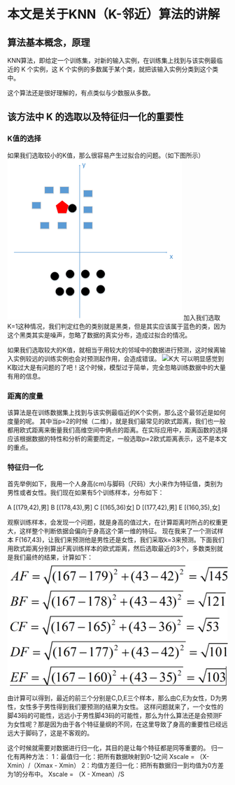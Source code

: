 # 本文是关于KNN（K-邻近）算法的讲解

## 算法基本概念，原理

KNN算法，即给定一个训练集，对新的输入实例，在训练集上找到与该实例最临近的 K 个实例，这 K 个实例的多数属于某个类，就把该输入实例分类到这个类中。

这个算法还是很好理解的，有点类似与少数服从多数。
## 该方法中 K 的选取以及特征归一化的重要性

### K值的选择
如果我们选取较小的K值，那么很容易产生过拟合的问题。（如下图所示）
![K小过拟合](fig/K小.png)
加入我们选取K=1这种情况，我们判定红色的类别就是黑类，但是其实应该属于蓝色的类，因为这个黑类其实是噪声，忽略了数据的真实分布，造成过拟合的情况。

如果我们选取较大的K值，就相当于用较大的邻域中的数据进行预测，这时候离输入实例较远的训练实例也会对预测起作用，会造成错误。
![K大](fig/K大.png)
可以明显感觉到K取过大是有问题的了吧！这个时候，模型过于简单，完全忽略训练数据中的大量有用的信息。

### 距离的度量
该算法是在训练数据集上找到与该实例最临近的K个实例，那么这个最邻近是如何度量的呢。
其中当p=2的时候（二维），就是我们最常见的欧式距离，我们也一般都用欧式距离来衡量我们高维空间中俩点的距离。在实际应用中，距离函数的选择应该根据数据的特性和分析的需要而定，一般选取p=2欧式距离表示，这不是本文的重点。

### 特征归一化
首先举例如下，我用一个人身高(cm)与脚码（尺码）大小来作为特征值，类别为男性或者女性。我们现在如果有5个训练样本，分布如下：

A [(179,42),男] 
B [(178,43),男] 
C [(165,36)女] 
D [(177,42),男] 
E [(160,35),女]

观察训练样本，会发现一个问题，就是身高的值过大，在计算距离时所占的权重更大，这样整个判断依据会偏向于身高这个第一维的特征。
现在我来了一个测试样本 F(167,43)，让我们来预测他是男性还是女性，我们采取k=3来预测。下面我们用欧式距离分别算出F离训练样本的欧式距离，然后选取最近的3个，多数类别就是我们最终的结果，计算如下：
![距离](fig/距离.png)

由计算可以得到，最近的前三个分别是C,D,E三个样本，那么由C,E为女性，D为男性，女性多于男性得到我们要预测的结果为女性。
这样问题就来了，一个女性的脚43码的可能性，远远小于男性脚43码的可能性，那么为什么算法还是会预测F为女性呢？那是因为由于各个特征量纲的不同，在这里导致了身高的重要性已经远远大于脚码了，这是不客观的。

这个时候就需要对数据进行归一化，其目的是让每个特征都是同等重要的。
归一化有两种方法：
1：最值归一化：把所有数据映射到0-1之间
Xscale = （X-Xmin）/（Xmax - Xmin）
2：均值方差归一化：把所有数据归一到均值为0方差为1的分布中。
Xscale = （X - Xmean）/S